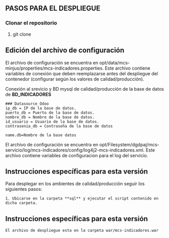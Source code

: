 ## PASOS PARA EL DESPLIEGUE

### Clonar el repositorio

1. git clone 

## Edición del archivo de configuración

El archivo de configuración se encuentra en opt/data/mcs-minjus/properties/mcs-indicadores.properties. Este archivo contiene variables de conexión que deben reemplazarse antes del despliegue del contenedor (configurar según los valores de calidad/producción).

Conexión al srevicio y BD mysql de calidad/producción de la base de datos de **BD_INDICADORES**
```
### Datasource Odoo
ip_db = IP de la base de datos.
puerto_db = Puerto de la base de datos.
nombre_db = Nombre de la base de datos.
id_usuario = Usuario de la base de datos.
contrasenia_db = Contraseña de la base de datos

name.db=Nombre de la base datos
```

El archivo de configuración se encuentra en opt/Filesystem/dgdpaj/mcs-servicio/log/mcs-indicadores/config/log4j2-mcs-indicadores.xml. Este archivo contiene variables de configuracion para el log del servicio.

## Instrucciones específicas para esta versión

Para desplegar en los ambientes de calidad/producción seguir los siguientes pasos:
```
1. Ubicarse en la carpeta **sql** y ejecutar el script contenido en dicha carpeta.
```
## Instrucciones específicas para esta versión
```
El archivo de despliegue esta en la carpeta war/mcs-indicadores.war
```